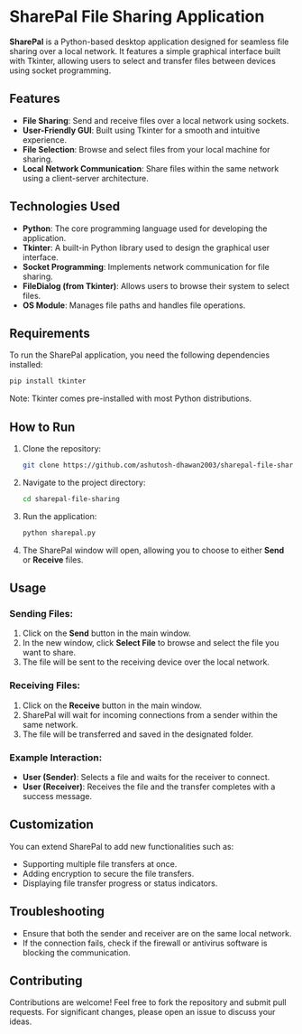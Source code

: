 # SharePal File Sharing Application

**SharePal** is a Python-based desktop application designed for seamless file sharing over a local network. It features a simple graphical interface built with Tkinter, allowing users to select and transfer files between devices using socket programming.

## Features

- **File Sharing**: Send and receive files over a local network using sockets.
- **User-Friendly GUI**: Built using Tkinter for a smooth and intuitive experience.
- **File Selection**: Browse and select files from your local machine for sharing.
- **Local Network Communication**: Share files within the same network using a client-server architecture.

## Technologies Used

- **Python**: The core programming language used for developing the application.
- **Tkinter**: A built-in Python library used to design the graphical user interface.
- **Socket Programming**: Implements network communication for file sharing.
- **FileDialog (from Tkinter)**: Allows users to browse their system to select files.
- **OS Module**: Manages file paths and handles file operations.

## Requirements

To run the SharePal application, you need the following dependencies installed:

```bash
pip install tkinter
```

Note: Tkinter comes pre-installed with most Python distributions.

## How to Run

1. Clone the repository:

   ```bash
   git clone https://github.com/ashutosh-dhawan2003/sharepal-file-sharing.git
   ```

2. Navigate to the project directory:

   ```bash
   cd sharepal-file-sharing
   ```

3. Run the application:

   ```bash
   python sharepal.py
   ```

4. The SharePal window will open, allowing you to choose to either **Send** or **Receive** files.

## Usage

### Sending Files:

1. Click on the **Send** button in the main window.
2. In the new window, click **Select File** to browse and select the file you want to share.
3. The file will be sent to the receiving device over the local network.

### Receiving Files:

1. Click on the **Receive** button in the main window.
2. SharePal will wait for incoming connections from a sender within the same network.
3. The file will be transferred and saved in the designated folder.

### Example Interaction:

- **User (Sender)**: Selects a file and waits for the receiver to connect.
- **User (Receiver)**: Receives the file and the transfer completes with a success message.

## Customization

You can extend SharePal to add new functionalities such as:
- Supporting multiple file transfers at once.
- Adding encryption to secure the file transfers.
- Displaying file transfer progress or status indicators.

## Troubleshooting

- Ensure that both the sender and receiver are on the same local network.
- If the connection fails, check if the firewall or antivirus software is blocking the communication.

## Contributing

Contributions are welcome! Feel free to fork the repository and submit pull requests. For significant changes, please open an issue to discuss your ideas.

